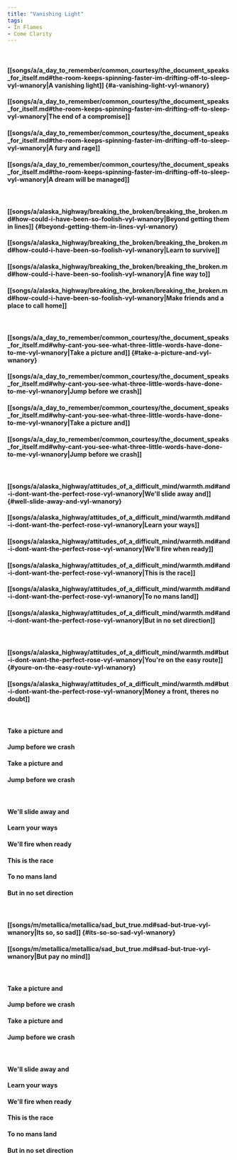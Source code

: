 ```yaml
---
title: "Vanishing Light"
tags:
- In Flames
- Come Clarity
---
```

&nbsp;
#### [[songs/a/a_day_to_remember/common_courtesy/the_document_speaks_for_itself.md#the-room-keeps-spinning-faster-im-drifting-off-to-sleep-vyl-wnanory|A vanishing light]] {#a-vanishing-light-vyl-wnanory}
#### [[songs/a/a_day_to_remember/common_courtesy/the_document_speaks_for_itself.md#the-room-keeps-spinning-faster-im-drifting-off-to-sleep-vyl-wnanory|The end of a compromise]]
#### [[songs/a/a_day_to_remember/common_courtesy/the_document_speaks_for_itself.md#the-room-keeps-spinning-faster-im-drifting-off-to-sleep-vyl-wnanory|A fury and rage]]
#### [[songs/a/a_day_to_remember/common_courtesy/the_document_speaks_for_itself.md#the-room-keeps-spinning-faster-im-drifting-off-to-sleep-vyl-wnanory|A dream will be managed]]
&nbsp;
#### [[songs/a/alaska_highway/breaking_the_broken/breaking_the_broken.md#how-could-i-have-been-so-foolish-vyl-wnanory|Beyond getting them in lines]] {#beyond-getting-them-in-lines-vyl-wnanory}
#### [[songs/a/alaska_highway/breaking_the_broken/breaking_the_broken.md#how-could-i-have-been-so-foolish-vyl-wnanory|Learn to survive]]
#### [[songs/a/alaska_highway/breaking_the_broken/breaking_the_broken.md#how-could-i-have-been-so-foolish-vyl-wnanory|A fine way to]]
#### [[songs/a/alaska_highway/breaking_the_broken/breaking_the_broken.md#how-could-i-have-been-so-foolish-vyl-wnanory|Make friends and a place to call home]]
&nbsp;
#### [[songs/a/a_day_to_remember/common_courtesy/the_document_speaks_for_itself.md#why-cant-you-see-what-three-little-words-have-done-to-me-vyl-wnanory|Take a picture and]] {#take-a-picture-and-vyl-wnanory}
#### [[songs/a/a_day_to_remember/common_courtesy/the_document_speaks_for_itself.md#why-cant-you-see-what-three-little-words-have-done-to-me-vyl-wnanory|Jump before we crash]]
#### [[songs/a/a_day_to_remember/common_courtesy/the_document_speaks_for_itself.md#why-cant-you-see-what-three-little-words-have-done-to-me-vyl-wnanory|Take a picture and]]
#### [[songs/a/a_day_to_remember/common_courtesy/the_document_speaks_for_itself.md#why-cant-you-see-what-three-little-words-have-done-to-me-vyl-wnanory|Jump before we crash]]
&nbsp;
#### [[songs/a/alaska_highway/attitudes_of_a_difficult_mind/warmth.md#and-i-dont-want-the-perfect-rose-vyl-wnanory|We'll slide away and]] {#well-slide-away-and-vyl-wnanory}
#### [[songs/a/alaska_highway/attitudes_of_a_difficult_mind/warmth.md#and-i-dont-want-the-perfect-rose-vyl-wnanory|Learn your ways]]
#### [[songs/a/alaska_highway/attitudes_of_a_difficult_mind/warmth.md#and-i-dont-want-the-perfect-rose-vyl-wnanory|We'll fire when ready]]
#### [[songs/a/alaska_highway/attitudes_of_a_difficult_mind/warmth.md#and-i-dont-want-the-perfect-rose-vyl-wnanory|This is the race]]
#### [[songs/a/alaska_highway/attitudes_of_a_difficult_mind/warmth.md#and-i-dont-want-the-perfect-rose-vyl-wnanory|To no mans land]]
#### [[songs/a/alaska_highway/attitudes_of_a_difficult_mind/warmth.md#and-i-dont-want-the-perfect-rose-vyl-wnanory|But in no set direction]]
&nbsp;
#### [[songs/a/alaska_highway/attitudes_of_a_difficult_mind/warmth.md#but-i-dont-want-the-perfect-rose-vyl-wnanory|You're on the easy route]] {#youre-on-the-easy-route-vyl-wnanory}
#### [[songs/a/alaska_highway/attitudes_of_a_difficult_mind/warmth.md#but-i-dont-want-the-perfect-rose-vyl-wnanory|Money a front, theres no doubt]]
&nbsp;
#### Take a picture and
#### Jump before we crash
#### Take a picture and
#### Jump before we crash
&nbsp;
#### We'll slide away and
#### Learn your ways
#### We'll fire when ready
#### This is the race
#### To no mans land
#### But in no set direction
&nbsp;
#### [[songs/m/metallica/metallica/sad_but_true.md#sad-but-true-vyl-wnanory|Its so, so sad]] {#its-so-so-sad-vyl-wnanory}
#### [[songs/m/metallica/metallica/sad_but_true.md#sad-but-true-vyl-wnanory|But pay no mind]]
&nbsp;
#### Take a picture and
#### Jump before we crash
#### Take a picture and
#### Jump before we crash
&nbsp;
#### We'll slide away and
#### Learn your ways
#### We'll fire when ready
#### This is the race
#### To no mans land
#### But in no set direction
